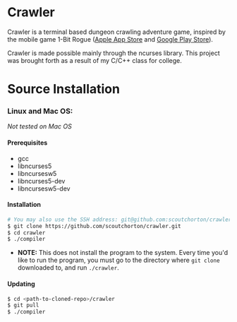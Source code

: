 # Crawler
Crawler is a terminal based dungeon crawling adventure game, inspired by the mobile game 1-Bit Rogue ([Apple App Store](https://apps.apple.com/us/app/1-bit-rogue-a-dungeon-crawler-rpg/id1128070374) and [Google Play Store](https://play.google.com/store/apps/details?id=one.bit.rogue&hl=en_US)).

Crawler is made possible mainly through the ncurses library. This project was brought forth as a result of my C/C++ class for college.

# Source Installation
### Linux and Mac OS:
*Not tested on Mac OS*
#### Prerequisites
* gcc
* libncurses5
* libncursesw5
* libncurses5-dev
* libncursesw5-dev

#### Installation
```bash
# You may also use the SSH address: git@github.com:scoutchorton/crawler.git
$ git clone https://github.com/scoutchorton/crawler.git
$ cd crawler
$ ./compiler
```
* **NOTE:** This does not install the program to the system. Every time you'd like to run the program, you must go to the directory where `git clone` downloaded to, and run `./crawler`.

#### Updating
```bash
$ cd <path-to-cloned-repo>/crawler
$ git pull
$ ./compiler
```
